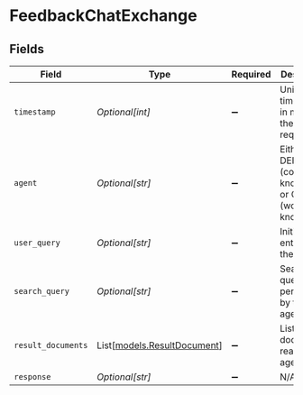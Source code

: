 # FeedbackChatExchange


## Fields

| Field                                                        | Type                                                         | Required                                                     | Description                                                  |
| ------------------------------------------------------------ | ------------------------------------------------------------ | ------------------------------------------------------------ | ------------------------------------------------------------ |
| `timestamp`                                                  | *Optional[int]*                                              | :heavy_minus_sign:                                           | Unix timestamp in millis for the chat request.               |
| `agent`                                                      | *Optional[str]*                                              | :heavy_minus_sign:                                           | Either DEFAULT (company knowledge) or GPT (world knowledge). |
| `user_query`                                                 | *Optional[str]*                                              | :heavy_minus_sign:                                           | Initial query entered by the user.                           |
| `search_query`                                               | *Optional[str]*                                              | :heavy_minus_sign:                                           | Search query performed by the agent.                         |
| `result_documents`                                           | List[[models.ResultDocument](../models/resultdocument.md)]   | :heavy_minus_sign:                                           | List of documents read by the agent.                         |
| `response`                                                   | *Optional[str]*                                              | :heavy_minus_sign:                                           | N/A                                                          |
